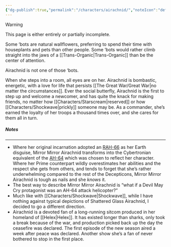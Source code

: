 ```yaml
---
{"dg-publish":true,"permalink":"/characters/airachnid/","noteIcon":"default"}
---
```

  
>[!warning] 
>This page is either entirely or partially incomplete. 

Some ‘bots are natural wallflowers, preferring to spend their time with houseplants and pets than other people. Some ‘bots would rather climb straight into the jaws of a [[Trans-Organic\|Trans-Organic]] than be the center of attention. 

Airachnid is not one of those ‘bots. 

When she steps into a room, all eyes are on her. Airachnid is bombastic, energetic, with a love for life that persists [[The Great War/Great War\|no matter the circumstances]]. Ever the social butterfly, Airachnid is the first to step up and welcome a newcomer, and has quite the knack for making friends, no matter how [[Characters/Starscream\|reserved]] or how [[Characters/Shockwave\|prickly]] someone may be. As a commander, she’s earned the loyalty of her troops a thousand times over, and she cares for them all in turn.  
##### Notes
---
- Where her original incarnation adopted an [RAH-66](https://en.wikipedia.org/wiki/Boeing%E2%80%93Sikorsky_RAH-66_Comanche) as her Earth disguise, Mirror Mirror Airachnid transforms into the Cybertronian equivalent of the [AH-64](https://en.wikipedia.org/wiki/Boeing_AH-64_Apache) which was chosen to reflect her character. Where her Prime counterpart wildly overestimates her abilities and the respect she gets from others, and tends to forget that she’s rather underwhelming compared to the rest of the Decepticons, Mirror Mirror Airachnid is tough as nails and she _knows_ it. 
- The best way to describe Mirror Mirror Airachnid is “what if a Devil May Cry protagonist was an AH-64 attack helicopter?” 
- Much like with [[Characters/Shockwave\|Shockwave]], while I have nothing against typical depictions of Shattered Glass Airachnid, I decided to go a different direction. 
- Airachnid is a devoted fan of a long-running sitcom produced in her homeland of [[Helex\|Helex]]. It has existed longer than sharks, only took a break because of the war, and production picked back up the day the ceasefire was declared. The first episode of the new season aired a week after peace was declared. Another show she’s a fan of never bothered to stop in the first place. 
